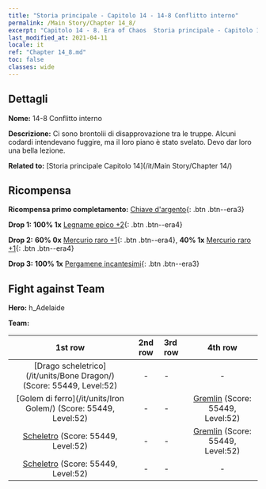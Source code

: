 ```yaml
---
title: "Storia principale - Capitolo 14 - 14-8 Conflitto interno"
permalink: /Main Story/Chapter 14_8/
excerpt: "Capitolo 14 - 8. Era of Chaos  Storia principale - Capitolo 14_8. 14-8 Conflitto interno"
last_modified_at: 2021-04-11
locale: it
ref: "Chapter 14_8.md"
toc: false
classes: wide
---
```


## Dettagli

 **Nome:** 14-8 Conflitto interno

 **Descrizione:** Ci sono brontolii di disapprovazione tra le truppe. Alcuni codardi intendevano fuggire, ma il loro piano è stato svelato. Devo dar loro una bella lezione.

 **Related to:** [Storia principale Capitolo 14](/it/Main Story/Chapter 14/)

## Ricompensa

 **Ricompensa primo completamento:** [Chiave d'argento](/it/Items/con_693/){: .btn .btn--era3}

 **Drop 1:** **100% 1x** [Legname epico +2](/it/Items/mat_48/){: .btn .btn--era4}

 **Drop 2:** **60% 0x** [Mercurio raro +1](/it/Items/mat_42/){: .btn .btn--era4}, **40% 1x** [Mercurio raro +1](/it/Items/mat_42/){: .btn .btn--era4}

 **Drop 3:** **100% 1x** [Pergamene incantesimi](/it/Items/con_694/){: .btn .btn--era3}


## Fight against Team
 **Hero:** h_Adelaide

 **Team:**


  | 1st row | 2nd row | 3rd row | 4th row |
  |:----:|:----:|:----|:----:|
  | [Drago scheletrico](/it/units/Bone Dragon/) (Score: 55449, Level:52)  | - | - | - |
  | [Golem di ferro](/it/units/Iron Golem/) (Score: 55449, Level:52)  | - | - | [Gremlin](/it/units/Gremlin/) (Score: 55449, Level:52)  |
  | [Scheletro](/it/units/Skeleton/) (Score: 55449, Level:52)  | - | - | [Gremlin](/it/units/Gremlin/) (Score: 55449, Level:52)  |
  | [Scheletro](/it/units/Skeleton/) (Score: 55449, Level:52)  | - | - | - |


